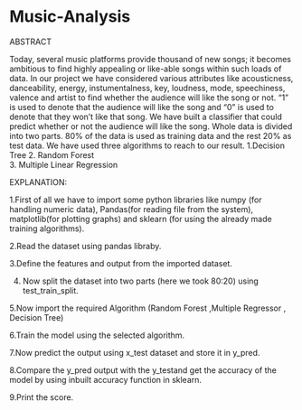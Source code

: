 # Music-Analysis

ABSTRACT

Today, several music platforms provide thousand of new songs; it becomes ambitious to find highly appealing or like-able songs 
within such loads of data. In our project we have considered various attributes like acousticness, danceability, energy, 
instumentalness, key, loudness, mode, speechiness, valence and artist to find whether the audience will like the song or not. 
“1” is used to denote that the audience will like the song and “0” is used to denote that they won’t like that song. 
We have built a classifier that could predict whether or not the audience will like the song. Whole data is divided into 
two parts. 80% of the data is used as training data and the rest 20% as test data. We have used three algorithms to reach to our
result. 
1.Decision Tree 
2. Random Forest  
3. Multiple Linear Regression



EXPLANATION:


1.First of all we have to import some python libraries like numpy (for handling numeric data), Pandas(for reading file from
the system), matplotlib(for plotting graphs) and sklearn (for using the already made training algorithms).
 
2.Read the dataset using pandas libraby.

3.Define the features and output from the imported dataset.

4. Now split the dataset into two parts (here we took 80:20) using test_train_split.

5.Now import the required Algorithm (Random Forest ,Multiple Regressor , Decision Tree)

6.Train the model using the selected algorithm. 

7.Now predict the output using x_test dataset and store it in y_pred. 

8.Compare the y_pred output with the y_testand get the accuracy of the model by using inbuilt accuracy function in sklearn.

9.Print the score.




